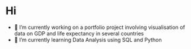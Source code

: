 # Hi 
- 🔭 I’m currently working on a portfolio project involving visualisation of data on GDP and life expectancy in several countries 
- 🌱 I’m currently learning Data Analysis using SQL and Python
